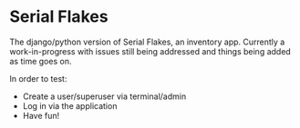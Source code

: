 # Serial Flakes

The django/python version of Serial Flakes, an inventory app.
Currently a work-in-progress with issues still being addressed and things being added as time goes on. 

In order to test:
- Create a user/superuser via terminal/admin
- Log in via the application
- Have fun!
